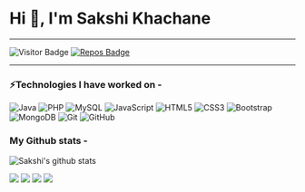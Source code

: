 <h1>Hi 👋, I'm Sakshi Khachane</h1>

-------------------------------------------------------------------------------------------------------------------------------------------------------------------

![Visitor Badge](https://visitor-badge.laobi.icu/badge?page_id=sakshikhachane.sakshikhachane)
[![Repos Badge](https://badges.pufler.dev/repos/sakshikhachane)](https://badges.pufler.dev)

__________________________________________________________________________________________________________________________________________________________________

### ⚡Technologies I have worked on -
![Java](https://img.shields.io/badge/-java-E34A86?style=flat-square&logo=java)
![PHP](https://img.shields.io/badge/PHP-777BB4?style=flat-square&logo=php&logoColor=white)
![MySQL](https://img.shields.io/badge/MySQL-00000F?style=flat-square&logo=mysql&logoColor=white)
![JavaScript](https://img.shields.io/badge/-JavaScript-black?style=flat-square&logo=javascript)
![HTML5](https://img.shields.io/badge/-HTML5-E34F26?style=flat-square&logo=html5&logoColor=white)
![CSS3](https://img.shields.io/badge/-CSS3-1572B6?style=flat-square&logo=css3)
![Bootstrap](https://img.shields.io/badge/-Bootstrap-563D7C?style=flat-square&logo=bootstrap)
![MongoDB](https://img.shields.io/badge/-MongoDB-black?style=flat-square&logo=mongodb)
![Git](https://img.shields.io/badge/-Git-black?style=flat-square&logo=git)
![GitHub](https://img.shields.io/badge/-GitHub-181717?style=flat-square&logo=github)


### My Github stats -
![Sakshi's github stats](https://github-readme-stats.vercel.app/api?username=sakshikhachane&count_private=true&theme=radical)


  [<img src="https://img.shields.io/badge/linkedin-%230077B5.svg?&style=for-the-badge&logo=linkedin&logoColor=white" />](https://www.linkedin.com/in/sakshi-khachane-275aa2153/) 
[<img src = "https://img.shields.io/badge/instagram-%23E4405F.svg?&style=for-the-badge&logo=instagram&logoColor=white">](https://www.instagram.com/sakshi.khachane/) 
[<img src = "https://img.shields.io/badge/facebook-%231877F2.svg?&style=for-the-badge&logo=facebook&logoColor=white">](https://www.facebook.com/khachanesakshi9)
[<img src = "https://img.shields.io/badge/GitHub-100000?style=for-the-badge&logo=github&logoColor=white">](https://github.com/sakshikhachane)
